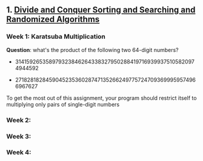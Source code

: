 ## 1. [Divide and Conquer Sorting and Searching and Randomized Algorithms](https://www.coursera.org/learn/algorithms-divide-conquer/home/welcome)

### Week 1: Karatsuba Multiplication

**Question**: what's the product of the following two 64-digit numbers?

- 3141592653589793238462643383279502884197169399375105820974944592

- 2718281828459045235360287471352662497757247093699959574966967627

To get the most out of this assignment, your program should restrict itself to multiplying only pairs of single-digit numbers


### Week 2:

### Week 3:

### Week 4:
